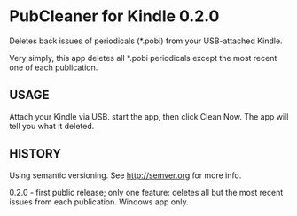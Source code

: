 # PubCleaner for Kindle 0.2.0

Deletes back issues of periodicals (*.pobi) from your USB-attached Kindle.  

Very simply, this app deletes all *.pobi periodicals except the most recent one of each publication.

## USAGE

Attach your Kindle via USB. start the app, then click Clean Now.  The app will tell you what it deleted.

## HISTORY

Using semantic versioning.  See http://semver.org for more info.

0.2.0 - first public release; only one feature: deletes all but the most recent issues from each publication.  Windows app only.

